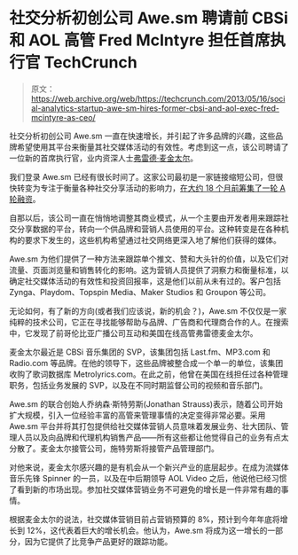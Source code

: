# 社交分析初创公司 Awe.sm 聘请前 CBSi 和 AOL 高管 Fred McIntyre 担任首席执行官 TechCrunch

> 原文：<https://web.archive.org/web/https://techcrunch.com/2013/05/16/social-analytics-startup-awe-sm-hires-former-cbsi-and-aol-exec-fred-mcintyre-as-ceo/>

社交分析初创公司 Awe.sm 一直在快速增长，并引起了许多品牌的兴趣，这些品牌希望使用其平台来衡量其社交媒体活动的有效性。考虑到这一点，该公司聘请了一位新的首席执行官，业内资深人士[弗雷德·麦金太尔](https://web.archive.org/web/20221208232033/http://www.linkedin.com/in/fredmcintyre)。

我们登录 Awe.sm 已经有很长时间了。这家公司最初是一家链接缩短公司，但很快转变为专注于衡量各种社交分享活动的影响力，[在大约 18 个月前筹集了一轮 A 轮融资](https://web.archive.org/web/20221208232033/https://beta.techcrunch.com/2011/12/01/awe-sm-helps-developers-track-all-the-key-details-in-social-sharing-raises-cool-4-million/)。

自那以后，该公司一直在悄悄地调整其商业模式，从一个主要由开发者用来跟踪社交分享数据的平台，转向一个供品牌和营销人员使用的平台。这种转变是在各种机构的要求下发生的，这些机构希望通过社交网络更深入地了解他们获得的媒体。

Awe.sm 为他们提供了一种方法来跟踪单个推文、赞和大头针的价值，以及它们对流量、页面浏览量和销售转化的影响。这为营销人员提供了洞察力和衡量标准，以确定社交媒体活动的有效性和投资回报率，这是他们以前从未有过的。客户包括 Zynga、Playdom、Topspin Media、Maker Studios 和 Groupon 等公司。

无论如何，有了新的方向(或者我们应该说，新的机会？)，Awe.sm 不仅仅是一家纯粹的技术公司，它正在寻找能够帮助与品牌、广告商和代理商合作的人。在搜索中，它发现了前哥伦比亚广播公司互动和美国在线高管弗雷德麦金太尔。

麦金太尔最近是 CBSi 音乐集团的 SVP，该集团包括 Last.fm、MP3.com 和 Radio.com 等品牌。在他的领导下，这些品牌被整合成一个单一的单位，该集团收购了歌词数据库 Metrolyrics.com。在此之前，他曾在美国在线担任过各种管理职务，包括业务发展的 SVP，以及在不同时期监督公司的视频和音乐部门。

Awe.sm 的联合创始人乔纳森·斯特劳斯(Jonathan Strauss)表示，随着公司开始扩大规模，引入一位经验丰富的高管来管理事情的决定变得非常必要。采用 Awe.sm 平台并将其打包提供给社交媒体营销人员意味着发展业务、壮大团队、管理人员以及向品牌和代理机构销售产品——所有这些都让他觉得自己的业务有点太分散了。麦金太尔接管公司，施特劳斯将接管产品管理部门。

对他来说，麦金太尔感兴趣的是有机会从一个新兴产业的底层起步。在成为流媒体音乐先锋 Spinner 的一员，以及在中后期领导 AOL Video 之后，他说他已经习惯了看到新的市场出现。参加社交媒体营销业务不可避免的增长是一件非常有趣的事情。

根据麦金太尔的说法，社交媒体营销目前占营销预算的 8%，预计到今年年底将增长到 12%，这代表着巨大的增长机会。他认为，Awe.sm 将成为这一增长的一部分，因为它提供了比竞争产品更好的跟踪功能。